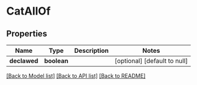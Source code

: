 # CatAllOf

## Properties
Name | Type | Description | Notes
------------ | ------------- | ------------- | -------------
**declawed** | **boolean** |  | [optional] [default to null]

[[Back to Model list]](../README.md#documentation-for-models) [[Back to API list]](../README.md#documentation-for-api-endpoints) [[Back to README]](../README.md)


